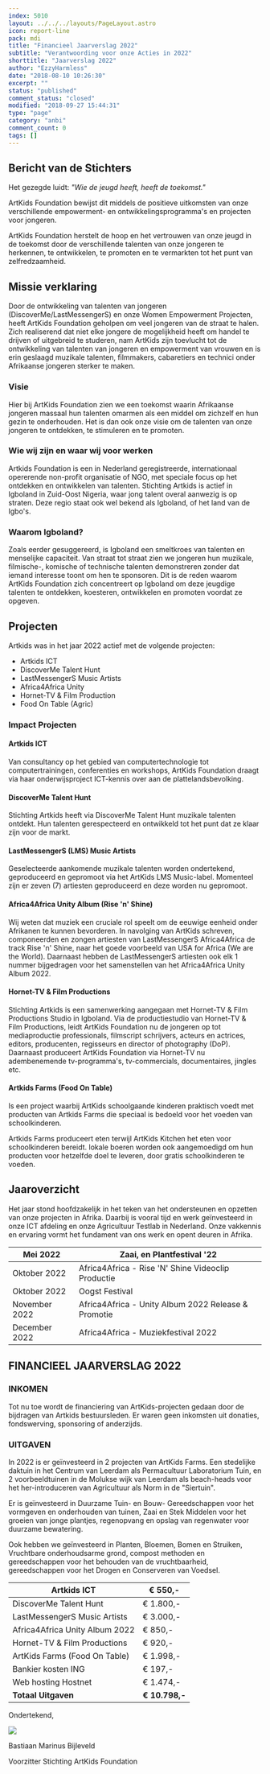 ```yaml
---
index: 5010
layout: ../../../layouts/PageLayout.astro
icon: report-line
pack: mdi
title: "Financieel Jaarverslag 2022"
subtitle: "Verantwoording voor onze Acties in 2022"
shorttitle: "Jaarverslag 2022"
author: "EzzyHarmless"
date: "2018-08-10 10:26:30"
excerpt: ""
status: "published"
comment_status: "closed"
modified: "2018-09-27 15:44:31"
type: "page"
category: "anbi"
comment_count: 0
tags: []
---
```


## Bericht van de Stichters

Het gezegde luidt:
_"Wie de jeugd heeft, heeft de toekomst."_

ArtKids Foundation bewijst dit middels de positieve uitkomsten van onze verschillende empowerment- en ontwikkelingsprogramma's en projecten voor jongeren.

ArtKids Foundation herstelt de hoop en het vertrouwen van onze jeugd in de toekomst door de verschillende talenten van onze jongeren te herkennen, te ontwikkelen, te promoten en te vermarkten tot het punt van zelfredzaamheid.

## Missie verklaring

Door de ontwikkeling van talenten van jongeren (DiscoverMe/LastMessengerS) en onze Women Empowerment Projecten, heeft ArtKids Foundation geholpen om veel jongeren van de straat te halen. Zich realiserend dat niet elke jongere de mogelijkheid heeft om handel te drijven of uitgebreid te studeren, nam ArtKids zijn toevlucht tot de ontwikkeling van talenten van jongeren en empowerment van vrouwen en is erin geslaagd muzikale talenten, filmmakers, cabaretiers en technici onder Afrikaanse jongeren sterker te maken.

### Visie

Hier bij ArtKids Foundation zien we een toekomst waarin Afrikaanse jongeren massaal hun talenten omarmen als een middel om zichzelf en hun gezin te onderhouden. Het is dan ook onze visie om de talenten van onze jongeren te ontdekken, te stimuleren en te promoten.

### Wie wij zijn en waar wij voor werken

Artkids Foundation is een in Nederland geregistreerde, internationaal opererende non-profit organisatie of NGO, met speciale focus op het ontdekken en ontwikkelen van talenten. Stichting Artkids is actief in Igboland in Zuid-Oost Nigeria, waar jong talent overal aanwezig is op straten. Deze regio staat ook wel bekend als Igboland, of het land van de Igbo's.

### Waarom Igboland?

Zoals eerder gesuggereerd, is Igboland een smeltkroes van talenten en menselijke capaciteit. Van straat tot straat zien we jongeren hun muzikale, filmische-, komische of technische talenten demonstreren zonder dat iemand interesse toont om hen te sponsoren. Dit is de reden waarom ArtKids Foundation zich concentreert op Igboland om deze jeugdige talenten te ontdekken, koesteren, ontwikkelen en promoten voordat ze opgeven.

## Projecten

Artkids was in het jaar 2022 actief met de volgende projecten:

- Artkids ICT
- DiscoverMe Talent Hunt
- LastMessengerS Music Artists
- Africa4Africa Unity
- Hornet-TV & Film Production
- Food On Table (Agric)

### Impact Projecten

#### Artkids ICT

Van consultancy op het gebied van computertechnologie tot computertrainingen, conferenties en workshops, ArtKids Foundation draagt via haar onderwijsproject ICT-kennis over aan de plattelandsbevolking.

#### DiscoverMe Talent Hunt

Stichting Artkids heeft via DiscoverMe Talent Hunt muzikale talenten ontdekt. Hun talenten gerespecteerd en ontwikkeld tot het punt dat ze klaar zijn voor de markt.

#### LastMessengerS (LMS) Music Artists

Geselecteerde aankomende muzikale talenten worden ondertekend, geproduceerd en gepromoot via het ArtKids LMS Music-label. Momenteel zijn er zeven (7) artiesten geproduceerd en deze worden nu gepromoot.

#### Africa4Africa Unity Album (Rise 'n' Shine)

Wij weten dat muziek een cruciale rol speelt om de eeuwige eenheid onder Afrikanen te kunnen bevorderen. In navolging van ArtKids schreven, componeerden en zongen artiesten van LastMessengerS Africa4Africa de track Rise 'n' Shine, naar het goede voorbeeld van USA for Africa (We are the World). Daarnaast hebben de LastMessengerS artiesten ook elk 1 nummer bijgedragen voor het samenstellen van het Africa4Africa Unity Album 2022.

#### Hornet-TV & Film Productions

Stichting Artkids is een samenwerking aangegaan met Hornet-TV & Film Productions Studio in Igboland. Via de productiestudio van Hornet-TV & Film Productions, leidt ArtKids Foundation nu de jongeren op tot mediaproductie professionals, filmscript schrijvers, acteurs en actrices, editors, producenten, regisseurs en director of photography (DoP). Daarnaast produceert ArtKids Foundation via Hornet-TV nu adembenemende tv-programma's, tv-commercials, documentaires, jingles etc.

#### Artkids Farms (Food On Table)

Is een project waarbij ArtKids schoolgaande kinderen praktisch voedt met producten van Artkids Farms die speciaal is bedoeld voor het voeden van schoolkinderen.

Artkids Farms produceert eten terwijl ArtKids Kitchen het eten voor schoolkinderen bereidt. lokale boeren worden ook aangemoedigd om hun producten voor hetzelfde doel te leveren, door gratis schoolkinderen te voeden.

## Jaaroverzicht

Het jaar stond hoofdzakelijk in het teken van het ondersteunen en opzetten van onze projecten in Afrika. Daarbij is vooral tijd en werk geïnvesteerd in onze ICT afdeling en onze Agricultuur Testlab in Nederland. Onze vakkennis en ervaring vormt het fundament van ons werk en opent deuren in Afrika.

| Mei 2022 | Zaai, en Plantfestival '22 |
| --- | --- |
| Oktober 2022 | Africa4Africa - Rise 'N' Shine Videoclip Productie |
| Oktober 2022 | Oogst Festival |
| November 2022 | Africa4Africa - Unity Album 2022 Release & Promotie |
| December 2022 | Africa4Africa - Muziekfestival 2022 |

## FINANCIEEL JAARVERSLAG 2022

### INKOMEN

Tot nu toe wordt de financiering van ArtKids-projecten gedaan door de bijdragen van Artkids bestuursleden. Er waren geen inkomsten uit donaties, fondswerving, sponsoring of anderzijds.

### UITGAVEN

In 2022 is er geïnvesteerd in 2 projecten van ArtKids Farms. Een stedelijke daktuin in het Centrum van Leerdam als Permacultuur Laboratorium Tuin, en 2 voorbeeldtuinen in de Molukse wijk van Leerdam als beach-heads voor het her-introduceren van Agricultuur als Norm in de "Siertuin".

Er is geïnvesteerd in Duurzame Tuin- en Bouw- Gereedschappen voor het vormgeven en onderhouden van tuinen, Zaai en Stek Middelen voor het groeien van jonge plantjes, regenopvang en opslag van regenwater voor duurzame bewatering.

Ook hebben we geïnvesteerd in Planten, Bloemen, Bomen en Struiken, Vruchtbare onderhoudsarme grond, compost methoden en gereedschappen voor het behouden van de vruchtbaarheid, gereedschappen voor het Drogen en Conserveren van Voedsel.

| Artkids ICT | € 550,- |
| --- | --- |
| DiscoverMe Talent Hunt | € 1.800,- |
| LastMessengerS Music Artists | € 3.000,- |
| Africa4Africa Unity Album 2022 | € 850,- |
| Hornet-TV & Film Productions | € 920,- |
| ArtKids Farms (Food On Table) | € 1.998,- |
| Bankier kosten ING | € 197,- |
| Web hosting Hostnet | € 1.474,- |
| **Totaal Uitgaven** | **€ 10.798,-** |

Ondertekend,

![](RackMultipart20230712-1-i174yh_html_113af7a3927f3cf9.jpg)

Bastiaan Marinus Bijleveld

Voorzitter Stichting ArtKids Foundation
